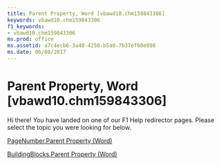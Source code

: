 ```yaml
---
title: Parent Property, Word [vbawd10.chm159843306]
keywords: vbawd10.chm159843306
f1_keywords:
- vbawd10.chm159843306
ms.prod: office
ms.assetid: a7c4ecb6-3a40-4258-b5a0-7b37ef60e898
ms.date: 06/08/2017
---
```



# Parent Property, Word [vbawd10.chm159843306]

Hi there! You have landed on one of our F1 Help redirector pages. Please select the topic you were looking for below.

[PageNumber.Parent Property (Word)](http://msdn.microsoft.com/library/8edfbfc0-6755-fa3b-8f0d-1790f317001c%28Office.15%29.aspx)

[BuildingBlocks.Parent Property (Word)](http://msdn.microsoft.com/library/c00fe7c8-4ad3-b447-e4cb-fd21e56fefda%28Office.15%29.aspx)


